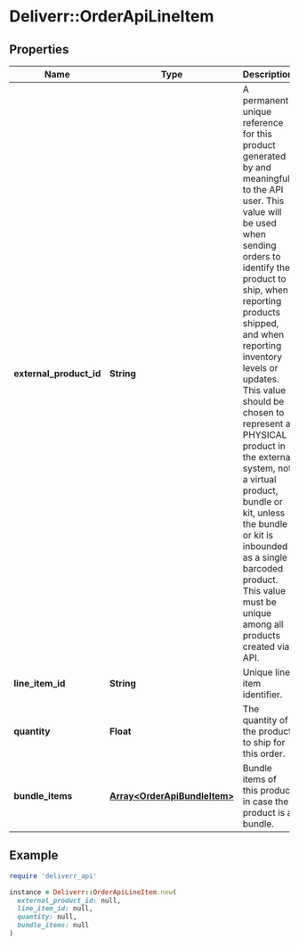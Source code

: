 # Deliverr::OrderApiLineItem

## Properties

| Name | Type | Description | Notes |
| ---- | ---- | ----------- | ----- |
| **external_product_id** | **String** | A permanent unique reference for this product generated by and meaningful to the API user. This value will be used when sending orders to identify the product to ship, when reporting products shipped, and when reporting inventory levels or updates. This value should be chosen to represent a PHYSICAL product in the external system, not a virtual product, bundle or kit, unless the bundle or kit is inbounded as a single barcoded product. This value must be unique among all products created via API. |  |
| **line_item_id** | **String** | Unique line item identifier. | [optional] |
| **quantity** | **Float** | The quantity of the product to ship for this order. |  |
| **bundle_items** | [**Array&lt;OrderApiBundleItem&gt;**](OrderApiBundleItem.md) | Bundle items of this product in case the product is a bundle. | [optional] |

## Example

```ruby
require 'deliverr_api'

instance = Deliverr::OrderApiLineItem.new(
  external_product_id: null,
  line_item_id: null,
  quantity: null,
  bundle_items: null
)
```

